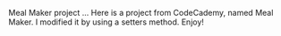 Meal Maker project
...
Here is a project from CodeCademy, named Meal Maker.
I modified it by using a setters method.
Enjoy!
